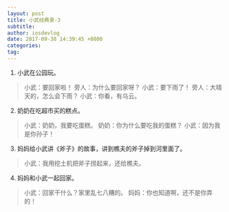 ```yaml
---
layout: post
title: 小武经典录-3
subtitle: 
author: iosdevlog
date: 2017-09-30 14:39:45 +0800
categories: 
tag: 
---
```


1. 小武在公园玩。
> 小武：要回家啦！
> 旁人：为什么要回家呀？
> 小武：要下雨了！
> 旁人：大晴天的，怎么会下雨？
> 小武：你看，有乌云。

2. 奶奶在吃超市买的糕点。
> 小武：奶奶，我要吃蛋糕。
> 奶奶：你为什么要吃我的蛋糕？
> 小武：因为我是你孙子！

3. 妈妈给小武讲《斧子》的故事，讲到樵夫的斧子掉到河里面了。
> 小武：我用挖土机把斧子捞起来，还给樵夫。

4. 妈妈和小武一起回家。
> 小武：回家干什么？家里乱七八糟的。
> 妈妈：你也知道啊，还不是你弄的！
